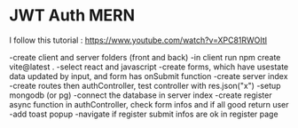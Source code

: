 # JWT Auth MERN

I follow this tutorial : https://www.youtube.com/watch?v=XPC81RWOItI

-create client and server folders (front and back)
-in client run npm create vite@latest .
-select react and javascript
-create forms, which have usestate data updated by input, and form has onSubmit function
-create server index
-create routes then authController, test controller with res.json("x")
-setup mongodb (or pg)
-connect the database in server index
-create register async function in authController, check form infos and if all good return user
-add toast popup
-navigate if register submit infos are ok in register page
